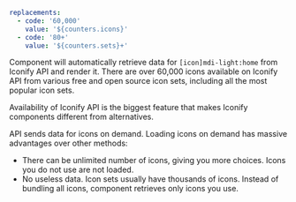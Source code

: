 ```yaml
replacements:
  - code: '60,000'
    value: '${counters.icons}'
  - code: '80+'
    value: '${counters.sets}+'
```

Component will automatically retrieve data for `[icon]mdi-light:home` from Iconify API and render it. There are over 60,000 icons available on Iconify API from various free and open source icon sets, including all the most popular icon sets.

Availability of Iconify API is the biggest feature that makes Iconify components different from alternatives.

API sends data for icons on demand. Loading icons on demand has massive advantages over other methods:

- There can be unlimited number of icons, giving you more choices. Icons you do not use are not loaded.
- No useless data. Icon sets usually have thousands of icons. Instead of bundling all icons, component retrieves only icons you use.
